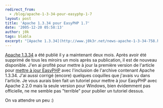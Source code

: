 ```yaml
---
redirect_from:
  - /blog/apache-1-3-34-pour-easyphp-1-7
layout: post
title: 'Apache 1.3.34 pour EasyPHP 1.7'
date: '2005-12-20 05:58:13'
author: j0k
tags: blabla
excerpt: "[Apache 1.3.34](http://www.j0k3r.net/news-apache-1-3-34-758.html) a été publié il y a maintenant deux mois. Après avoir été supprimé de tous les miroirs un mois après sa publication, il est de nouveau disponible.     \nJ'en ai profité pour mettre à jour la première version de l'article pour [mettre à jour      …"
---
```


[Apache 1.3.34](http://www.j0k3r.net/news-apache-1-3-34-758.html) a été publié il y a maintenant deux mois. Après avoir été supprimé de tous les miroirs un mois après sa publication, il est de nouveau disponible.
J'en ai profité pour mettre à jour la première version de l'article pour [mettre à jour EasyPHP](http://www.j0k3r.net/articles-mettre-a-jour-easyphp-v1-6.html) avec l'inclusion de l'archive contenant Apache 1.3.34. J'ai aussi corrigé (encore) quelques coquilles que j'avais vu dans l'article.   Je vous aurais bien fait un tutoriel pour mettre à jour EasyPHP avec Apache 2.2.0 mais la seule version pour Windows, bien évidemment pas officielle, ne me semble pas "terrible" pour publier un tutoriel dessus.

On va attendre un peu :)
